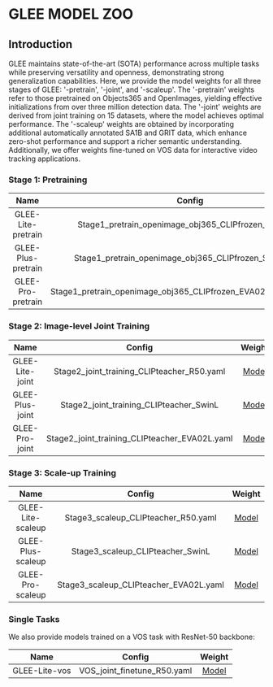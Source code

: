 # GLEE MODEL ZOO

## Introduction
GLEE maintains state-of-the-art (SOTA) performance across multiple tasks while preserving versatility and openness, demonstrating strong generalization capabilities. Here, we provide the model weights for all three stages of GLEE: '-pretrain', '-joint', and '-scaleup'. The '-pretrain' weights refer to those pretrained on Objects365 and OpenImages, yielding effective initializations from over three million detection data. The '-joint' weights are derived from joint training on 15 datasets, where the model achieves optimal performance. The '-scaleup' weights are obtained by incorporating additional automatically annotated SA1B and GRIT data, which enhance zero-shot performance and support a richer semantic understanding. Additionally, we offer weights fine-tuned on VOS data for interactive video tracking applications.

###  Stage 1: Pretraining 

|        Name        |                            Config                            |                            Weight                            |
| :----------------: | :----------------------------------------------------------: | :----------------------------------------------------------: |
| GLEE-Lite-pretrain |     Stage1_pretrain_openimage_obj365_CLIPfrozen_R50.yaml     | [Model](https://huggingface.co/spaces/Junfeng5/GLEE_demo/resolve/main/MODEL_ZOO/GLEE_Lite_pretrain.pth) |
| GLEE-Plus-pretrain |    Stage1_pretrain_openimage_obj365_CLIPfrozen_SwinL.yaml    | [Model](https://huggingface.co/spaces/Junfeng5/GLEE_demo/resolve/main/MODEL_ZOO/GLEE_Plus_pretrain.pth) |
| GLEE-Pro-pretrain  | Stage1_pretrain_openimage_obj365_CLIPfrozen_EVA02L_LSJ1536.yaml | [Model](https://huggingface.co/spaces/Junfeng5/GLEE_demo/resolve/main/MODEL_ZOO/GLEE_Pro_pretrain.pth) |



### Stage 2: Image-level Joint Training 

|      Name       |                    Config                     |                            Weight                            |
| :-------------: | :-------------------------------------------: | :----------------------------------------------------------: |
| GLEE-Lite-joint |  Stage2_joint_training_CLIPteacher_R50.yaml   | [Model](https://huggingface.co/spaces/Junfeng5/GLEE_demo/resolve/main/MODEL_ZOO/GLEE_Lite_joint.pth) |
| GLEE-Plus-joint |    Stage2_joint_training_CLIPteacher_SwinL    | [Model](https://huggingface.co/spaces/Junfeng5/GLEE_demo/resolve/main/MODEL_ZOO/GLEE_Plus_joint.pth) |
| GLEE-Pro-joint  | Stage2_joint_training_CLIPteacher_EVA02L.yaml | [Model](https://huggingface.co/spaces/Junfeng5/GLEE_demo/resolve/main/MODEL_ZOO/GLEE_Pro_joint.pth) |

### Stage 3: Scale-up Training

|       Name        |                 Config                 |                            Weight                            |
| :---------------: | :------------------------------------: | :----------------------------------------------------------: |
| GLEE-Lite-scaleup |  Stage3_scaleup_CLIPteacher_R50.yaml   | [Model](https://huggingface.co/spaces/Junfeng5/GLEE_demo/resolve/main/MODEL_ZOO/GLEE_Lite_scaleup.pth) |
| GLEE-Plus-scaleup |    Stage3_scaleup_CLIPteacher_SwinL    | [Model](https://huggingface.co/spaces/Junfeng5/GLEE_demo/resolve/main/MODEL_ZOO/GLEE_Plus_scaleup.pth) |
| GLEE-Pro-scaleup  | Stage3_scaleup_CLIPteacher_EVA02L.yaml | [Model](https://huggingface.co/spaces/Junfeng5/GLEE_demo/resolve/main/MODEL_ZOO/GLEE_Pro_scaleup.pth) |

 



### Single Tasks
We also provide models trained on a VOS task with ResNet-50 backbone:

|     Name      |           Config            |                            Weight                            |
| :-----------: | :-------------------------: | :----------------------------------------------------------: |
| GLEE-Lite-vos | VOS_joint_finetune_R50.yaml | [Model](https://huggingface.co/spaces/Junfeng5/GLEE_demo/resolve/main/MODEL_ZOO/GLEE_Lite_vos.pth) |